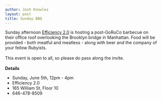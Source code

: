 ```yaml
---
author: Josh Knowles
layout: post
title: Sunday BBQ
---
```


Sunday afternoon [Efficiency 2.0][e20] is hosting a post-GoRuCo barbecue on
their office roof overlooking the Brooklyn bridge in Manhattan. Food will be
provided - both meatful and meatless - along with beer and the company of your
fellow Rubyists.
<br/><br/>
This event is open to all, so please do pass along the invite.
<br/><br/>
**Details**
* Sunday, June 5th, 12pm - 4pm
* Efficiency 2.0
* 165 William St, Floor 10
* 646-478-8509

[e20]: http://efficiency20.com